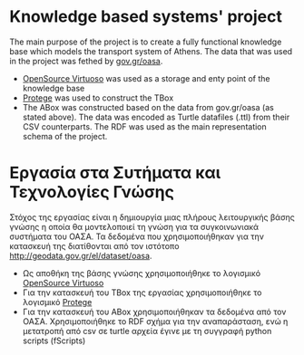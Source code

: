 # **Knowledge based systems' project**

The main purpose of the project is to create a fully functional knowledge base which models the transport system of Athens.
The data that was used in the project was fethed by [gov.gr/oasa](http://geodata.gov.gr/el/dataset/oasa).

* [OpenSource Virtuoso](http://vos.openlinksw.com/owiki/wiki/VOS) was used as a storage and enty point of the knowledge base
* [Protege](https://protege.stanford.edu/) was used to construct the TBox
* The ABox was constructed based on the data from gov.gr/oasa (as stated above). The data was encoded as Turtle datafiles (.ttl) from
their CSV counterparts. The RDF was used as the main representation schema of the project.

# **Εργασία στα Συτήματα και Τεχνολογίες Γνώσης**

Στόχος της εργασίας είναι η δημιουργία μιας πλήρους λειτουργικής βάσης γνώσης η οποία θα μοντελοποιεί τη γνώση για τα συγκοινωνιακά συστήματα του ΟΑΣΑ. 
Τα δεδομένα που χρησιμοποιήθηκαν για την κατασκευή της διατίθονται από τον ιστότοπο http://geodata.gov.gr/el/dataset/oasa.

* Ως αποθήκη της βάσης γνώσης χρησιμοπoιήθηκε το λογισμικό [OpenSource Virtuoso](http://vos.openlinksw.com/owiki/wiki/VOS)
* Για την κατασκευή του TBox της εργασίας χρησιμοποιήθηκε το λογισμικό [Protege](https://protege.stanford.edu/)
* Για την κατασκευή του ABox χρησιμοποιήθηκαν τα δεδομένα από τον ΟΑΣΑ. Χρησιμοποιήθηκε το RDF σχήμα για την αναπαράσταση, ενώ 
η μετατροπή από csv σε turtle αρχεία έγινε με τη συγγραφή python scripts (fScripts)
